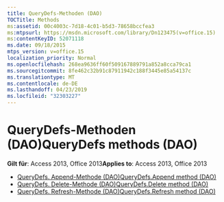 ```yaml
---
title: QueryDefs-Methoden (DAO)
TOCTitle: Methods
ms:assetid: 00c4003c-7d18-4c01-b5d3-78658bccfea3
ms:mtpsurl: https://msdn.microsoft.com/library/Dn123475(v=office.15)
ms:contentKeyID: 52071118
ms.date: 09/18/2015
mtps_version: v=office.15
localization_priority: Normal
ms.openlocfilehash: 268ea9636ff60f509167889791a852a8cca79ca1
ms.sourcegitcommit: 8fe462c32b91c87911942c188f3445e85a54137c
ms.translationtype: MT
ms.contentlocale: de-DE
ms.lasthandoff: 04/23/2019
ms.locfileid: "32303227"
---
```

# <a name="querydefs-methods-dao"></a><span data-ttu-id="7415a-102">QueryDefs-Methoden (DAO)</span><span class="sxs-lookup"><span data-stu-id="7415a-102">QueryDefs methods (DAO)</span></span>

<span data-ttu-id="7415a-103">**Gilt für**: Access 2013, Office 2013</span><span class="sxs-lookup"><span data-stu-id="7415a-103">**Applies to**: Access 2013, Office 2013</span></span>

- [<span data-ttu-id="7415a-104">QueryDefs. Append-Methode (DAO)</span><span class="sxs-lookup"><span data-stu-id="7415a-104">QueryDefs.Append method (DAO)</span></span>](querydefs-append-method-dao.md)
- [<span data-ttu-id="7415a-105">QueryDefs. Delete-Methode (DAO)</span><span class="sxs-lookup"><span data-stu-id="7415a-105">QueryDefs.Delete method (DAO)</span></span>](querydefs-delete-method-dao.md)
- [<span data-ttu-id="7415a-106">QueryDefs. Refresh-Methode (DAO)</span><span class="sxs-lookup"><span data-stu-id="7415a-106">QueryDefs.Refresh method (DAO)</span></span>](querydefs-refresh-method-dao.md)

